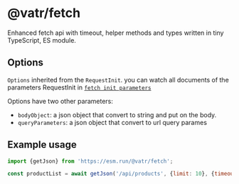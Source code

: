 # @vatr/fetch

Enhanced fetch api with timeout, helper methods and types written in tiny TypeScript, ES module.

## Options

`Options` inherited from the `RequestInit`. you can watch all documents of the parameters RequestInit in [`fetch init parameters`](https://developer.mozilla.org/en-US/docs/Web/API/fetch#parameters)

Options have two other parameters:

- `bodyObject`: a json object that convert to string and put on the body.
- `queryParameters`: a json object that convert to url query parames

## Example usage

```js
import {getJson} from 'https://esm.run/@vatr/fetch';

const productList = await getJson('/api/products', {limit: 10}, {timeout: 5_000});
```
